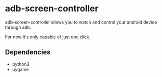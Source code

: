 # adb-screen-controller

adb-screen-controller allows you to watch and control your android device
through adb.

For now it's only capable of just one click.

## Dependencies
* python3
* pygame
